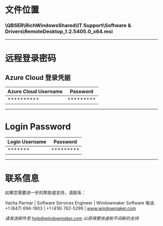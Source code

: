 # 文件位置

### \\QBSER\RichWindowsShared\IT Support\Software & Drivers\RemoteDesktop_1.2.5405.0_x64.msi

---

# 远程登录密码

## Azure Cloud 登录凭据

| Azure Cloud Username | Password |
|----------------------|----------|
| ********** | ********* |

---

# Login Password

| Login Username | Password |
|----------------|----------|
| ******* | ********* |

---

# 联系信息

如果您需要进一步的帮助或支持，请联系：

Vacha Parmar | Software Services Engineer | Windowmaker Software
电话: +1 (647) 694-1903 | +1 (416) 762-5299 | www.windowmaker.com

*请发送邮件至 help@windowmaker.com 以获得更快速和不间断的支持*
